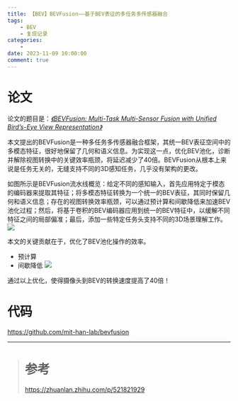 ```yaml
---
title: 【BEV】BEVFusion——基于BEV表征的多任务多传感器融合
tags: 
    - BEV
    - 复现记录
categories:
    - 
date: 2023-11-09 10:00:00
comment: true
---
```


# 论文

论文的题目是：*[《BEVFusion: Multi-Task Multi-Sensor Fusion with Unified Bird’s-Eye View Representation》](https://arxiv.org/pdf/2205.13542.pdf)*

本文提出的BEVFusion是一种多任务多传感器融合框架，其统一BEV表征空间中的多模态特征，很好地保留了几何和语义信息。为实现这一点，优化BEV池化，诊断并解除视图转换中的关键效率瓶颈，将延迟减少了40倍。BEVFusion从根本上来说是任务无关的，无缝支持不同的3D感知任务，几乎没有架构的更改。

如图所示是BEVFusion流水线概览：给定不同的感知输入，首先应用特定于模态的编码器来提取其特征；将多模态特征转换为一个统一的BEV表征，其同时保留几何和语义信息；存在的视图转换效率瓶颈，可以通过预计算和间歇降低来加速BEV池化过程；然后，将基于卷积的BEV编码器应用到统一的BEV特征中，以缓解不同特征之间的局部偏准；最后，添加一些特定任务头支持不同的3D场景理解工作。![](2023-11-09-16-08-44.png)

本文的关键贡献在于，优化了BEV池化操作的效率。
* 预计算
* 间歇降低
![](2023-11-09-16-36-23.png)

通过以上优化，使得摄像头到BEV的转换速度提高了40倍！


# 代码

https://github.com/mit-han-lab/bevfusion

---
> # 参考
> https://zhuanlan.zhihu.com/p/521821929